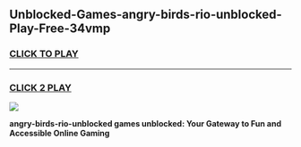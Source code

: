 
## Unblocked-Games-angry-birds-rio-unblocked-Play-Free-34vmp
<h3>
<a href="https://premium76.site?title=angry-birds-rio-unblocked&ref=18A1">CLICK TO PLAY</a></h3>
<hr>

<h3>
<a href="https://premium76.site?title=angry-birds-rio-unblocked&ref=18A1">CLICK 2 PLAY</a>
  
</h3>

<a href="https://premium76.site?title=angry-birds-rio-unblocked&ref=18A1"><img src="https://clearcache.store/games.png"></a>


**angry-birds-rio-unblocked games unblocked: Your Gateway to Fun and Accessible Online Gaming**
